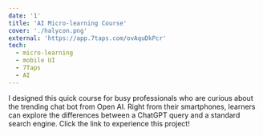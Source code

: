 ```yaml
---
date: '1'
title: 'AI Micro-learning Course'
cover: './halycon.png'
external: 'https://app.7taps.com/ovAquDkPcr'
tech:
  - micro-learning
  - mobile UI
  - 7Taps
  - AI
---
```


I designed this quick course for busy professionals who are curious about the trending chat bot from Open AI. Right from their smartphones, learners can explore the differences between a ChatGPT query and a standard search engine. Click the link to experience this project!
